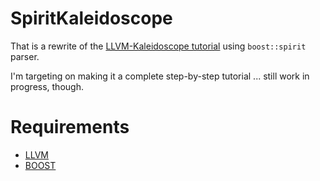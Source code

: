 SpiritKaleidoscope
==================

That is a rewrite of the [LLVM-Kaleidoscope tutorial](http://llvm.org/docs/tutorial/) using `boost::spirit` parser.

I'm targeting on making it a complete step-by-step tutorial ...  still work in progress, though.

# Requirements

* [LLVM](http://llvm.org/)
* [BOOST](http://www.boost.org/)
